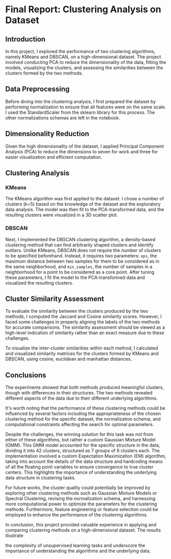 # Final Report: Clustering Analysis on Dataset

## Introduction

In this project, I explored the performance of two clustering algorithms, namely KMeans and DBSCAN, on a high-dimensional dataset. The project involved conducting PCA to reduce the dimensionality of the data, fitting the models, visualizing the clusters, and assessing the similarities between the clusters formed by the two methods.

## Data Preprocessing

Before diving into the clustering analysis, I first prepared the dataset by performing normalization to ensure that all features were on the same scale. I used the StandardScaler from the sklearn library for this process. 
The other normalizations schemas are left in the notebook.

## Dimensionality Reduction

Given the high dimensionality of the dataset, I applied Principal Component Analysis (PCA) to reduce the dimensions to seven for work and three for easier visualization and efficient computation.

## Clustering Analysis

### KMeans

The KMeans algorithm was first applied to the dataset. I chose a number of clusters (k=5) based on the knowledge of the dataset and the exploratory data analysis. The model was then fit to the PCA-transformed data, and the resulting clusters were visualized in a 3D scatter plot.

### DBSCAN

Next, I implemented the DBSCAN clustering algorithm, a density-based clustering method that can find arbitrarily shaped clusters and identify outliers. Unlike KMeans, DBSCAN does not require the number of clusters to be specified beforehand. Instead, it requires two parameters: `eps`, the maximum distance between two samples for them to be considered as in the same neighborhood, and `min_samples`, the number of samples in a neighborhood for a point to be considered as a core point. After tuning these parameters, I fit the model to the PCA-transformed data and visualized the resulting clusters.

## Cluster Similarity Assessment

To evaluate the similarity between the clusters produced by the two methods, I computed the Jaccard and Cosine similarity scores. However, I faced some challenges in properly aligning the labels of the two methods for accurate comparisons. The similarity assessment should be viewed as a high-level indication of similarity rather than an exact measure due to these challenges.

To visualize the inter-cluster similarities within each method, I calculated and visualized similarity matrices for the clusters formed by KMeans and DBSCAN, using cosine, euclidean and manhattan distances.

## Conclusions

The experiments showed that both methods produced meaningful clusters, though with differences in their structures. The two methods revealed different aspects of the data due to their different underlying algorithms. 

It's worth noting that the performance of these clustering methods could be influenced by several factors including the appropriateness of the chosen clustering method for the specific dataset, the normalization schema, and computational constraints affecting the search for optimal parameters.

Despite the challenges, the winning solution for this task was not from either of these algorithms, but rather a custom Gaussian Mixture Model (GMM). This GMM model accounted for the specific structure in the data, dividing it into 42 clusters, structured as 7 groups of 6 clusters each. The implementation involved a custom Expectation Maximization (EM) algorithm, taking into account the details of the data structure and hardcoding means of all the floating point variables to ensure convergence to true cluster centers. This highlights the importance of understanding the underlying data structure in clustering tasks.

For future works, the cluster quality could potentially be improved by exploring other clustering methods such as Gaussian Mixture Models or Spectral Clustering, revising the normalization schema, and harnessing more computational power to optimize the parameters for the clustering methods. Furthermore, feature engineering or feature selection could be employed to enhance the performance of the clustering algorithms. 

In conclusion, this project provided valuable experience in applying and comparing clustering methods on a high-dimensional dataset. The results illustrate

 the complexity of unsupervised learning tasks and underscore the importance of understanding the algorithms and the underlying data.
